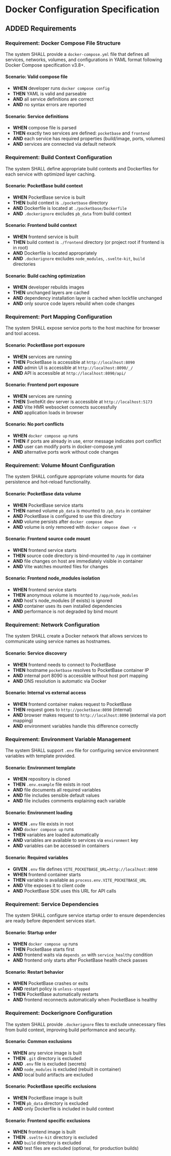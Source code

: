 # Docker Configuration Specification

## ADDED Requirements

### Requirement: Docker Compose File Structure
The system SHALL provide a `docker-compose.yml` file that defines all services, networks, volumes, and configurations in YAML format following Docker Compose specification v3.8+.

#### Scenario: Valid compose file
- **WHEN** developer runs `docker compose config`
- **THEN** YAML is valid and parseable
- **AND** all service definitions are correct
- **AND** no syntax errors are reported

#### Scenario: Service definitions
- **WHEN** compose file is parsed
- **THEN** exactly two services are defined: `pocketbase` and `frontend`
- **AND** each service has required properties (build/image, ports, volumes)
- **AND** services are connected via default network

### Requirement: Build Context Configuration
The system SHALL define appropriate build contexts and Dockerfiles for each service with optimized layer caching.

#### Scenario: PocketBase build context
- **WHEN** PocketBase service is built
- **THEN** build context is `./pocketbase` directory
- **AND** Dockerfile is located at `./pocketbase/Dockerfile`
- **AND** `.dockerignore` excludes `pb_data` from build context

#### Scenario: Frontend build context
- **WHEN** frontend service is built
- **THEN** build context is `./frontend` directory (or project root if frontend is in root)
- **AND** Dockerfile is located appropriately
- **AND** `.dockerignore` excludes `node_modules`, `.svelte-kit`, `build` directories

#### Scenario: Build caching optimization
- **WHEN** developer rebuilds images
- **THEN** unchanged layers are cached
- **AND** dependency installation layer is cached when lockfile unchanged
- **AND** only source code layers rebuild when code changes

### Requirement: Port Mapping Configuration
The system SHALL expose service ports to the host machine for browser and tool access.

#### Scenario: PocketBase port exposure
- **WHEN** services are running
- **THEN** PocketBase is accessible at `http://localhost:8090`
- **AND** admin UI is accessible at `http://localhost:8090/_/`
- **AND** API is accessible at `http://localhost:8090/api/`

#### Scenario: Frontend port exposure
- **WHEN** services are running
- **THEN** SvelteKit dev server is accessible at `http://localhost:5173`
- **AND** Vite HMR websocket connects successfully
- **AND** application loads in browser

#### Scenario: No port conflicts
- **WHEN** `docker compose up` runs
- **THEN** if ports are already in use, error message indicates port conflict
- **AND** user can modify ports in docker-compose.yml
- **AND** alternative ports work without code changes

### Requirement: Volume Mount Configuration
The system SHALL configure appropriate volume mounts for data persistence and hot-reload functionality.

#### Scenario: PocketBase data volume
- **WHEN** PocketBase service starts
- **THEN** named volume `pb_data` is mounted to `/pb_data` in container
- **AND** PocketBase is configured to use this directory
- **AND** volume persists after `docker compose down`
- **AND** volume is only removed with `docker compose down -v`

#### Scenario: Frontend source code mount
- **WHEN** frontend service starts
- **THEN** source code directory is bind-mounted to `/app` in container
- **AND** file changes on host are immediately visible in container
- **AND** Vite watches mounted files for changes

#### Scenario: Frontend node_modules isolation
- **WHEN** frontend service starts
- **THEN** anonymous volume is mounted to `/app/node_modules`
- **AND** host's node_modules (if exists) is ignored
- **AND** container uses its own installed dependencies
- **AND** performance is not degraded by bind mount

### Requirement: Network Configuration
The system SHALL create a Docker network that allows services to communicate using service names as hostnames.

#### Scenario: Service discovery
- **WHEN** frontend needs to connect to PocketBase
- **THEN** hostname `pocketbase` resolves to PocketBase container IP
- **AND** internal port 8090 is accessible without host port mapping
- **AND** DNS resolution is automatic via Docker

#### Scenario: Internal vs external access
- **WHEN** frontend container makes request to PocketBase
- **THEN** request goes to `http://pocketbase:8090` (internal)
- **AND** browser makes request to `http://localhost:8090` (external via port mapping)
- **AND** environment variables handle this difference correctly

### Requirement: Environment Variable Management
The system SHALL support `.env` file for configuring service environment variables with template provided.

#### Scenario: Environment template
- **WHEN** repository is cloned
- **THEN** `.env.example` file exists in root
- **AND** file documents all required variables
- **AND** file includes sensible default values
- **AND** file includes comments explaining each variable

#### Scenario: Environment loading
- **WHEN** `.env` file exists in root
- **AND** `docker compose up` runs
- **THEN** variables are loaded automatically
- **AND** variables are available to services via `environment` key
- **AND** variables can be accessed in containers

#### Scenario: Required variables
- **GIVEN** `.env` file defines `VITE_POCKETBASE_URL=http://localhost:8090`
- **WHEN** frontend container starts
- **THEN** variable is available as `process.env.VITE_POCKETBASE_URL`
- **AND** Vite exposes it to client code
- **AND** PocketBase SDK uses this URL for API calls

### Requirement: Service Dependencies
The system SHALL configure service startup order to ensure dependencies are ready before dependent services start.

#### Scenario: Startup order
- **WHEN** `docker compose up` runs
- **THEN** PocketBase starts first
- **AND** frontend waits via `depends_on` with `service_healthy` condition
- **AND** frontend only starts after PocketBase health check passes

#### Scenario: Restart behavior
- **WHEN** PocketBase crashes or exits
- **AND** restart policy is `unless-stopped`
- **THEN** PocketBase automatically restarts
- **AND** frontend reconnects automatically when PocketBase is healthy

### Requirement: Dockerignore Configuration
The system SHALL provide `.dockerignore` files to exclude unnecessary files from build context, improving build performance and security.

#### Scenario: Common exclusions
- **WHEN** any service image is built
- **THEN** `.git` directory is excluded
- **AND** `.env` file is excluded (secrets)
- **AND** `node_modules` is excluded (rebuilt in container)
- **AND** local build artifacts are excluded

#### Scenario: PocketBase specific exclusions
- **WHEN** PocketBase image is built
- **THEN** `pb_data` directory is excluded
- **AND** only Dockerfile is included in build context

#### Scenario: Frontend specific exclusions
- **WHEN** frontend image is built
- **THEN** `.svelte-kit` directory is excluded
- **AND** `build` directory is excluded
- **AND** test files are excluded (optional, for production builds)
